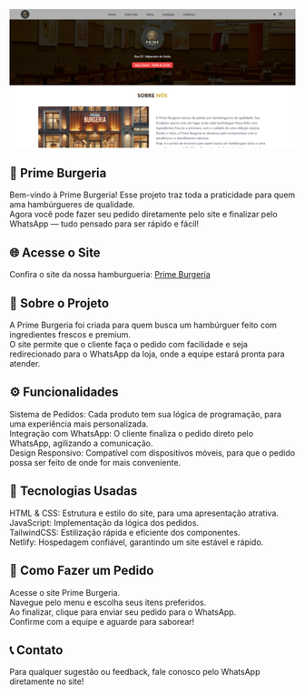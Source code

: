 ![alt text](image.png)

## 🍔 Prime Burgeria
Bem-vindo à Prime Burgeria! Esse projeto traz toda a praticidade para quem ama hambúrgueres de qualidade.<br> Agora você pode fazer seu pedido diretamente pelo site e finalizar pelo WhatsApp — tudo pensado para ser rápido e fácil!

## 🌐 Acesse o Site
Confira o site da nossa hamburgueria: [Prime Burgeria](https://primeburgeria.netlify.app/)

## 📖 Sobre o Projeto
A Prime Burgeria foi criada para quem busca um hambúrguer feito com ingredientes frescos e premium.<br> O site permite que o cliente faça o pedido com facilidade e seja redirecionado para o WhatsApp da loja, onde a equipe estará pronta para atender.

## ⚙️ Funcionalidades
Sistema de Pedidos: Cada produto tem sua lógica de programação, para uma experiência mais personalizada.<br>
Integração com WhatsApp: O cliente finaliza o pedido direto pelo WhatsApp, agilizando a comunicação.<br>
Design Responsivo: Compatível com dispositivos móveis, para que o pedido possa ser feito de onde for mais conveniente.<br>
## 🚀 Tecnologias Usadas
HTML & CSS: Estrutura e estilo do site, para uma apresentação atrativa.<br>
JavaScript: Implementação da lógica dos pedidos.<br>
TailwindCSS: Estilização rápida e eficiente dos componentes.<br>
Netlify: Hospedagem confiável, garantindo um site estável e rápido.<br>

## 🎯 Como Fazer um Pedido
Acesse o site Prime Burgeria.<br>
Navegue pelo menu e escolha seus itens preferidos.<br>
Ao finalizar, clique para enviar seu pedido para o WhatsApp.<br>
Confirme com a equipe e aguarde para saborear!<br>
## 📞 Contato
Para qualquer sugestão ou feedback, fale conosco pelo WhatsApp diretamente no site!
